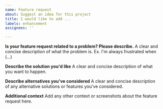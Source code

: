 ```yaml
---
name: Feature request
about: Suggest an idea for this project
title: I would like to add ...
labels: enhancement
assignees: ''

---
```


**Is your feature request related to a problem? Please describe.**
A clear and concise description of what the problem is.
Ex. I'm always frustrated when (...)

**Describe the solution you'd like**
A clear and concise description of what you want to happen.

**Describe alternatives you've considered**
A clear and concise description of any alternative solutions or
features you've considered.

**Additional context**
Add any other context or screenshots about the feature request here.
